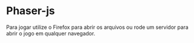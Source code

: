 # Phaser-js


Para jogar utilize o Firefox para abrir os arquivos ou rode um servidor para abrir o jogo em qualquer navegador.

